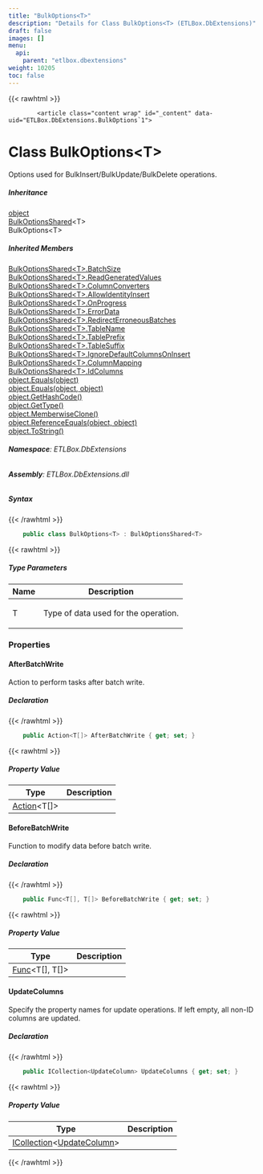 ```yaml
---
title: "BulkOptions<T>"
description: "Details for Class BulkOptions<T> (ETLBox.DbExtensions)"
draft: false
images: []
menu:
  api:
    parent: "etlbox.dbextensions"
weight: 10205
toc: false
---
```


{{< rawhtml >}}

            <article class="content wrap" id="_content" data-uid="ETLBox.DbExtensions.BulkOptions`1">
  <h1 id="ETLBox_DbExtensions_BulkOptions_1" data-uid="ETLBox.DbExtensions.BulkOptions`1" class="text-break">Class BulkOptions&lt;T&gt;</h1>
  <div class="markdown level0 summary"><p>Options used for BulkInsert/BulkUpdate/BulkDelete operations.</p>
</div>
  <div class="markdown level0 conceptual"></div>
  <div class="inheritance">
    <h5>Inheritance</h5>
    <div class="level0"><a class="xref" href="https://learn.microsoft.com/dotnet/api/system.object">object</a></div>
    <div class="level1"><a class="xref" href="/api/etlbox.dbextensions/bulkoptionsshared-1">BulkOptionsShared</a>&lt;T&gt;</div>
    <div class="level2"><span class="xref">BulkOptions&lt;T&gt;</span></div>
  </div>
  <div class="inheritedMembers">
    <h5>Inherited Members</h5>
    <div>
      <a class="xref" href="/api/etlbox.dbextensions/bulkoptionsshared-1#ETLBox_DbExtensions_BulkOptionsShared_1_BatchSize">BulkOptionsShared&lt;T&gt;.BatchSize</a>
    </div>
    <div>
      <a class="xref" href="/api/etlbox.dbextensions/bulkoptionsshared-1#ETLBox_DbExtensions_BulkOptionsShared_1_ReadGeneratedValues">BulkOptionsShared&lt;T&gt;.ReadGeneratedValues</a>
    </div>
    <div>
      <a class="xref" href="/api/etlbox.dbextensions/bulkoptionsshared-1#ETLBox_DbExtensions_BulkOptionsShared_1_ColumnConverters">BulkOptionsShared&lt;T&gt;.ColumnConverters</a>
    </div>
    <div>
      <a class="xref" href="/api/etlbox.dbextensions/bulkoptionsshared-1#ETLBox_DbExtensions_BulkOptionsShared_1_AllowIdentityInsert">BulkOptionsShared&lt;T&gt;.AllowIdentityInsert</a>
    </div>
    <div>
      <a class="xref" href="/api/etlbox.dbextensions/bulkoptionsshared-1#ETLBox_DbExtensions_BulkOptionsShared_1_OnProgress">BulkOptionsShared&lt;T&gt;.OnProgress</a>
    </div>
    <div>
      <a class="xref" href="/api/etlbox.dbextensions/bulkoptionsshared-1#ETLBox_DbExtensions_BulkOptionsShared_1_ErrorData">BulkOptionsShared&lt;T&gt;.ErrorData</a>
    </div>
    <div>
      <a class="xref" href="/api/etlbox.dbextensions/bulkoptionsshared-1#ETLBox_DbExtensions_BulkOptionsShared_1_RedirectErroneousBatches">BulkOptionsShared&lt;T&gt;.RedirectErroneousBatches</a>
    </div>
    <div>
      <a class="xref" href="/api/etlbox.dbextensions/bulkoptionsshared-1#ETLBox_DbExtensions_BulkOptionsShared_1_TableName">BulkOptionsShared&lt;T&gt;.TableName</a>
    </div>
    <div>
      <a class="xref" href="/api/etlbox.dbextensions/bulkoptionsshared-1#ETLBox_DbExtensions_BulkOptionsShared_1_TablePrefix">BulkOptionsShared&lt;T&gt;.TablePrefix</a>
    </div>
    <div>
      <a class="xref" href="/api/etlbox.dbextensions/bulkoptionsshared-1#ETLBox_DbExtensions_BulkOptionsShared_1_TableSuffix">BulkOptionsShared&lt;T&gt;.TableSuffix</a>
    </div>
    <div>
      <a class="xref" href="/api/etlbox.dbextensions/bulkoptionsshared-1#ETLBox_DbExtensions_BulkOptionsShared_1_IgnoreDefaultColumnsOnInsert">BulkOptionsShared&lt;T&gt;.IgnoreDefaultColumnsOnInsert</a>
    </div>
    <div>
      <a class="xref" href="/api/etlbox.dbextensions/bulkoptionsshared-1#ETLBox_DbExtensions_BulkOptionsShared_1_ColumnMapping">BulkOptionsShared&lt;T&gt;.ColumnMapping</a>
    </div>
    <div>
      <a class="xref" href="/api/etlbox.dbextensions/bulkoptionsshared-1#ETLBox_DbExtensions_BulkOptionsShared_1_IdColumns">BulkOptionsShared&lt;T&gt;.IdColumns</a>
    </div>
    <div>
      <a class="xref" href="https://learn.microsoft.com/dotnet/api/system.object.equals#system-object-equals(system-object)">object.Equals(object)</a>
    </div>
    <div>
      <a class="xref" href="https://learn.microsoft.com/dotnet/api/system.object.equals#system-object-equals(system-object-system-object)">object.Equals(object, object)</a>
    </div>
    <div>
      <a class="xref" href="https://learn.microsoft.com/dotnet/api/system.object.gethashcode">object.GetHashCode()</a>
    </div>
    <div>
      <a class="xref" href="https://learn.microsoft.com/dotnet/api/system.object.gettype">object.GetType()</a>
    </div>
    <div>
      <a class="xref" href="https://learn.microsoft.com/dotnet/api/system.object.memberwiseclone">object.MemberwiseClone()</a>
    </div>
    <div>
      <a class="xref" href="https://learn.microsoft.com/dotnet/api/system.object.referenceequals">object.ReferenceEquals(object, object)</a>
    </div>
    <div>
      <a class="xref" href="https://learn.microsoft.com/dotnet/api/system.object.tostring">object.ToString()</a>
    </div>
  </div>
<h6><strong>Namespace</strong>: ETLBox.DbExtensions</h6>
  <h6><strong>Assembly</strong>: ETLBox.DbExtensions.dll</h6>
  <h5 id="ETLBox_DbExtensions_BulkOptions_1_syntax">Syntax</h5>
{{< /rawhtml >}}

```C#
    public class BulkOptions<T> : BulkOptionsShared<T>
```

{{< rawhtml >}}
  <h5 class="typeParameters">Type Parameters</h5>
  <table class="table table-bordered table-condensed">
    <thead>
      <tr>
        <th>Name</th>
        <th>Description</th>
      </tr>
    </thead>
    <tbody>
      <tr>
        <td><span class="parametername">T</span></td>
        <td><p>Type of data used for the operation.</p>
</td>
      </tr>
    </tbody>
  </table>
  <h3 id="properties">Properties
</h3>
  <a id="ETLBox_DbExtensions_BulkOptions_1_AfterBatchWrite_" data-uid="ETLBox.DbExtensions.BulkOptions`1.AfterBatchWrite*"></a>
  <h4 id="ETLBox_DbExtensions_BulkOptions_1_AfterBatchWrite" data-uid="ETLBox.DbExtensions.BulkOptions`1.AfterBatchWrite">AfterBatchWrite</h4>
  <div class="markdown level1 summary"><p>Action to perform tasks after batch write.</p>
</div>
  <div class="markdown level1 conceptual"></div>
  <h5 class="declaration">Declaration</h5>
{{< /rawhtml >}}

```C#
    public Action<T[]> AfterBatchWrite { get; set; }
```

{{< rawhtml >}}
  <h5 class="propertyValue">Property Value</h5>
  <table class="table table-bordered table-condensed">
    <thead>
      <tr>
        <th>Type</th>
        <th>Description</th>
      </tr>
    </thead>
    <tbody>
      <tr>
        <td><a class="xref" href="https://learn.microsoft.com/dotnet/api/system.action-1">Action</a>&lt;T[]&gt;</td>
        <td></td>
      </tr>
    </tbody>
  </table>
  <a id="ETLBox_DbExtensions_BulkOptions_1_BeforeBatchWrite_" data-uid="ETLBox.DbExtensions.BulkOptions`1.BeforeBatchWrite*"></a>
  <h4 id="ETLBox_DbExtensions_BulkOptions_1_BeforeBatchWrite" data-uid="ETLBox.DbExtensions.BulkOptions`1.BeforeBatchWrite">BeforeBatchWrite</h4>
  <div class="markdown level1 summary"><p>Function to modify data before batch write.</p>
</div>
  <div class="markdown level1 conceptual"></div>
  <h5 class="declaration">Declaration</h5>
{{< /rawhtml >}}

```C#
    public Func<T[], T[]> BeforeBatchWrite { get; set; }
```

{{< rawhtml >}}
  <h5 class="propertyValue">Property Value</h5>
  <table class="table table-bordered table-condensed">
    <thead>
      <tr>
        <th>Type</th>
        <th>Description</th>
      </tr>
    </thead>
    <tbody>
      <tr>
        <td><a class="xref" href="https://learn.microsoft.com/dotnet/api/system.func-2">Func</a>&lt;T[], T[]&gt;</td>
        <td></td>
      </tr>
    </tbody>
  </table>
  <a id="ETLBox_DbExtensions_BulkOptions_1_UpdateColumns_" data-uid="ETLBox.DbExtensions.BulkOptions`1.UpdateColumns*"></a>
  <h4 id="ETLBox_DbExtensions_BulkOptions_1_UpdateColumns" data-uid="ETLBox.DbExtensions.BulkOptions`1.UpdateColumns">UpdateColumns</h4>
  <div class="markdown level1 summary"><p>Specify the property names for update operations. If left empty, all non-ID columns are updated.</p>
</div>
  <div class="markdown level1 conceptual"></div>
  <h5 class="declaration">Declaration</h5>
{{< /rawhtml >}}

```C#
    public ICollection<UpdateColumn> UpdateColumns { get; set; }
```

{{< rawhtml >}}
  <h5 class="propertyValue">Property Value</h5>
  <table class="table table-bordered table-condensed">
    <thead>
      <tr>
        <th>Type</th>
        <th>Description</th>
      </tr>
    </thead>
    <tbody>
      <tr>
        <td><a class="xref" href="https://learn.microsoft.com/dotnet/api/system.collections.generic.icollection-1">ICollection</a>&lt;<a class="xref" href="/api/etlbox/updatecolumn">UpdateColumn</a>&gt;</td>
        <td></td>
      </tr>
    </tbody>
  </table>

{{< /rawhtml >}}
